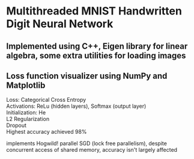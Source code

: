 <h1>Multithreaded MNIST Handwritten Digit Neural Network </h1> 
<h2>Implemented using C++, Eigen library for linear algebra, some extra utilities for loading images</h2>
<h2> Loss function visualizer using NumPy and Matplotlib </h2>
<p>
Loss: Categorical Cross Entropy <br>
Activations: ReLu (hidden layers), Softmax (output layer) <br>
Initialization: He <br>
L2 Regularization <br>
Dropout <br>
Highest accuracy achieved 98%
</p>
<p>implements Hogwild! parallel SGD (lock free parallelism), despite concurrent access of shared memory, accuracy isn't largely affected</p>









